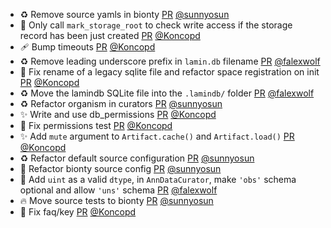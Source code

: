 - ♻️ Remove source yamls in bionty [PR](https://github.com/laminlabs/lamindb-setup/pull/1000) [@sunnyosun](https://github.com/sunnyosun)
- 🐛 Only call `mark_storage_root` to check write access if the storage record has been just created [PR](https://github.com/laminlabs/lamindb-setup/pull/999) [@Koncopd](https://github.com/Koncopd)
- 🩹 Bump timeouts [PR](https://github.com/laminlabs/lamindb-setup/pull/998) [@Koncopd](https://github.com/Koncopd)
- ♻️ Remove leading underscore prefix in `lamin.db` filename [PR](https://github.com/laminlabs/lamindb-setup/pull/996) [@falexwolf](https://github.com/falexwolf)
- 🐛 Fix rename of a legacy sqlite file and refactor space registration on init [PR](https://github.com/laminlabs/lamindb-setup/pull/995) [@Koncopd](https://github.com/Koncopd)
- ♻️ Move the lamindb SQLite file into the `.lamindb/` folder [PR](https://github.com/laminlabs/lamindb-setup/pull/993) [@falexwolf](https://github.com/falexwolf)
- ♻️ Refactor organism in curators [PR](https://github.com/laminlabs/lamindb/pull/2573) [@sunnyosun](https://github.com/sunnyosun)
- ✨ Write and use db_permissions [PR](https://github.com/laminlabs/lamindb-setup/pull/994) [@Koncopd](https://github.com/Koncopd)
- 💚 Fix permissions test [PR](https://github.com/laminlabs/lamindb/pull/2577) [@Koncopd](https://github.com/Koncopd)
- ✨ Add `mute` argument to `Artifact.cache()` and `Artifact.load()` [PR](https://github.com/laminlabs/lamindb/pull/2575) [@Koncopd](https://github.com/Koncopd)
- ♻️ Refactor default source configuration [PR](https://github.com/laminlabs/lamindb/pull/2572) [@sunnyosun](https://github.com/sunnyosun)
- 🚚 Refactor bionty source config [PR](https://github.com/laminlabs/lamindb-setup/pull/992) [@sunnyosun](https://github.com/sunnyosun)
- 🚸 Add `uint` as a valid `dtype`, in `AnnDataCurator`, make `'obs'` schema optional and allow `'uns'` schema [PR](https://github.com/laminlabs/lamindb/pull/2569) [@falexwolf](https://github.com/falexwolf)
- 🔥 Move source tests to bionty [PR](https://github.com/laminlabs/lamindb/pull/2571) [@sunnyosun](https://github.com/sunnyosun)
- 📝 Fix faq/key [PR](https://github.com/laminlabs/lamindb/pull/2570) [@Koncopd](https://github.com/Koncopd)
